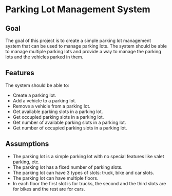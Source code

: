 # Parking Lot Management System

## Goal
The goal of this project is to create a simple parking lot management system that can be used to manage parking lots. 
The system should be able to manage multiple parking lots and provide a way to manage the parking lots and the vehicles parked in them.

## Features
The system should be able to:
- Create a parking lot.
- Add a vehicle to a parking lot.
- Remove a vehicle from a parking lot.
- Get available parking slots in a parking lot.
- Get occupied parking slots in a parking lot.
- Get number of available parking slots in a parking lot.
- Get number of occupied parking slots in a parking lot.

## Assumptions
- The parking lot is a simple parking lot with no special features like valet parking, etc.
- The parking lot has a fixed number of parking slots.
- The parking lot can have 3 types of slots: truck, bike and car slots.
- The parking lot can have multiple floors.
- In each floor the first slot is for trucks, the second and the third slots are for bikes and the rest are for cars.


